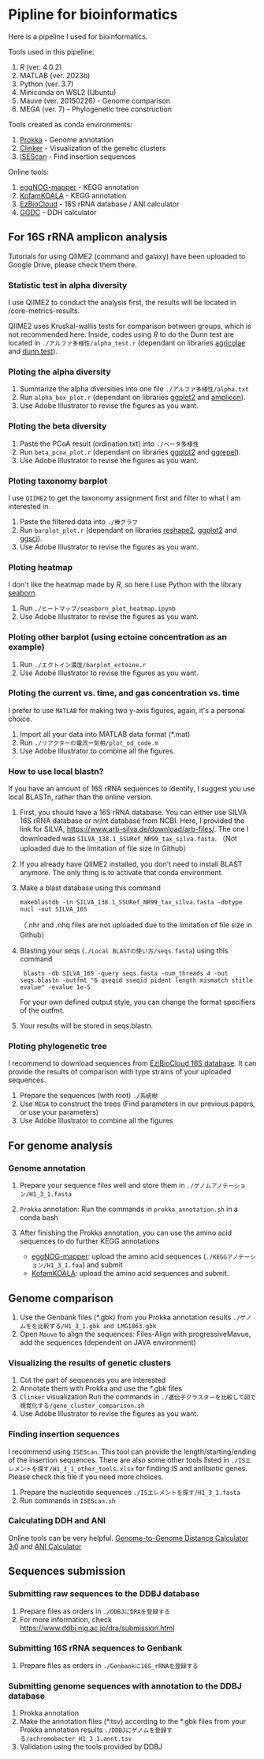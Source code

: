 # Pipline for bioinformatics
Here is a pipeline I used for bioinformatics.

Tools used in this pipeline:
1. *R* (ver. 4.0.2)
2. MATLAB (ver. 2023b)
3. Python (ver. 3.7)
4. Miniconda on WSL2 (Ubuntu)
5. Mauve (ver. 20150226) - Genome comparison
6. MEGA (ver. 7) - Phylogenetic tree construction

Tools created as conda environments:
1. [Prokka](https://github.com/tseemann/prokka) - Genome annotation
2. [Clinker](https://github.com/gamcil/clinker) - Visualization of the genetic clusters
3. [ISEScan](https://github.com/xiezhq/ISEScan) - Find insertion sequences

Online tools:
1. [eggNOG-mapper](http://eggnog-mapper.embl.de/) - KEGG annotation
2. [KofamKOALA](https://www.genome.jp/tools/kofamkoala/) - KEGG annotation 
3. [EzBioCloud](https://www.ezbiocloud.net/) - 16S rRNA database / ANI calculator
4. [GGDC](https://ggdc.dsmz.de/ggdc.php#) - DDH calculator

## For 16S rRNA amplicon analysis
Tutorials for using QIIME2 (command and galaxy) have been uploaded to Google Drive, 
please check them there.

### Statistic test in alpha diversity 
I use QIIME2 to conduct the analysis first, 
the results will be located in /core-metrics-results.

QIIME2 uses Kruskal-wallis tests for comparison between groups, which is not recommended here.
Inside, codes using *R* to do the Dunn test are located in `./アルファ多様性/alpha_test.r` (dependant on libraries [agricolae](https://github.com/myaseen208/agricolae) and [dunn.test](https://github.com/cran/dunn.test)).

### Ploting the alpha diversity
1. Summarize the alpha diversities into one file `./アルファ多様性/alpha.txt`
2. Run `alpha_box_plot.r` (dependant on libraries [ggplot2](https://github.com/tidyverse/ggplot2) and [amplicon](https://github.com/microbiota/amplicon)).
3. Use Adobe Illustrator to revise the figures as you want.

### Ploting the beta diversity
1. Paste the PCoA result (ordination.txt) into `./ベータ多様性`
2. Run `beta_pcoa_plot.r` (dependant on libraries [ggplot2](https://github.com/tidyverse/ggplot2) and [ggrepel](https://github.com/slowkow/ggrepel)).
3. Use Adobe Illustrator to revise the figures as you want.

### Ploting taxonomy barplot
I use `QIIME2` to get the taxonomy assignment first and filter to what I am interested in.
1. Paste the filtered data into `./棒グラフ`
2. Run `barplot_plot.r` (dependant on libraries [reshape2](https://github.com/cran/reshape2), [ggplot2](https://github.com/tidyverse/ggplot2) and [ggsci](https://github.com/nanxstats/ggsci)).
3. Use Adobe Illustrator to revise the figures as you want.

### Ploting heatmap
I don't like the heatmap made by *R*, so here I use Python with the library [seaborn](https://github.com/mwaskom/seaborn).
1. Run `./ヒートマップ/seasborn_plot_heatmap.ipynb`
2. Use Adobe Illustrator to revise the figures as you want.

### Ploting other barplot (using ectoine concentration as an example)
1. Run `./エクトイン濃度/barplot_ectoine.r`
2. Use Adobe Illustrator to revise the figures as you want.

### Ploting the current vs. time, and gas concentration vs. time
I prefer to use `MATLAB` for making two y-axis figures, again, it's a personal choice.
1. Import all your data into MATLAB data format (*.mat)
2. Run `./リアクターの電流ー気相/plot_od_code.m`
3. Use Adobe Illustrator to combine all the figures.

### How to use local blastn?
If you have an amount of 16S rRNA sequences to identify, I suggest you use local BLASTn, rather than the online version.
1. First, you should have a 16S rRNA database. You can either use SILVA 16S rRNA database or nr/nt database from NCBI.
   Here, I provided the link for SILVA,  https://www.arb-silva.de/download/arb-files/.
   The one I downloaded was `SILVA_138.1_SSURef_NR99_tax_silva.fasta`. （Not uploaded due to the limitation of file size in Github）
3. If you already have QIIME2 installed, you don't need to install BLAST anymore. The only thing is to activate that conda environment.
4. Make a blast database using this command
   
   `makeblastdb -in SILVA_138.1_SSURef_NR99_tax_silva.fasta -dbtype nucl -out SILVA_16S`

   （.nhr and .nhq files are not uploaded due to the limitation of file size in Github）
6. Blasting your seqs (`./Local BLASTの使い方/seqs.fasta`) using this command
   
   ` blastn -db SILVA_16S -query seqs.fasta -num_threads 4 -out seqs.blastn -outfmt "6 qseqid sseqid pident length mismatch stitle evalue" -evalue 1e-5`
   
   For your own defined output style, you can change the format specifiers of the outfmt.
8. Your results will be stored in seqs.blastn.

### Ploting phylogenetic tree
I recommend to download sequences from [EziBioCloud 16S database](https://www.ezbiocloud.net/).
It can provide the results of comparison with type strains of your uploaded sequences. 

1. Prepare the sequences (with root) `./系統樹`
2. Use `MEGA` to construct the trees (Find parameters in our previous papers, or use your parameters)
3. Use Adobe Illustrator to combine all the figures

## For genome analysis

### Genome annotation
1. Prepare your sequence files well and store them in `./ゲノムアノテーション/H1_3_1.fasta`
2. `Prokka` annotation: Run the commands in `prokka_annotation.sh` in a conda bash
3. After finishing the Prokka annotation, you can use the amino acid sequences to do further KEGG annotations
   
   - [eggNOG-mapper](http://eggnog-mapper.embl.de): upload the amino acid sequences (`./KEGGアノテーション/H1_3_1.faa`) and submit
   - [KofamKOALA](https://www.genome.jp/tools/kofamkoala/): upload the amino acid sequences and submit.
   
## Genome comparison
1. Use the Genbank files (*.gbk) from you Prokka annotation results `./ゲノムをを比較する/H1_3_1.gbk and LMG1863.gbk`
2. Open `Mauve` to align the sequences: Files-Align with progressiveMavue, add the sequences (dependent on JAVA environment)

### Visualizing the results of genetic clusters
1. Cut the part of sequences you are interested
2. Annotate them with Prokka and use the *.gbk files
3. `Clinker` visualization
   Run the commands in `./遺伝子クラスターを比較して図で視覚化する/gene_cluster_comparison.sh`
4. Use Adobe Illustrator to revise the figures as you want.

### Finding insertion sequences
I recommend using `ISEScan`. This tool can provide the length/starting/ending of the insertion sequences.
There are also some other tools listed in `./ISエレメントを探す/H1_3_1_other_tools.xlsx` for finding IS and antibiotic genes.
Please check this file if you need more choices.
1. Prepare the nucleotide sequences `./ISエレメントを探す/H1_3_1.fasta`
2. Run commands in `ISEScan.sh`

### Calculating DDH and ANI
Online tools can be very helpful. 
[Genome-to-Genome Distance Calculator 3.0](https://ggdc.dsmz.de/ggdc.php#) and [ANI Calculator](https://www.ezbiocloud.net/tools/ani)

## Sequences submission

### Submitting raw sequences to the DDBJ database
1. Prepare files as orders in `./DDBJにDRAを登録する`
2. For more information, check https://www.ddbj.nig.ac.jp/dra/submission.html

### Submitting 16S rRNA sequences to Genbank
1. Prepare files as orders in `./Genbankに16S_rRNAを登録する`

### Submitting genome sequences with annotation to the DDBJ database
1. Prokka annotation
2. Make the annotation files (*.tsv) according to the *.gbk files from your Prokka annotation results `./DDBJにゲノムを登録する/achromobacter_H1_3_1.annt.tsv`
3. Validation using the tools provided by DDBJ







